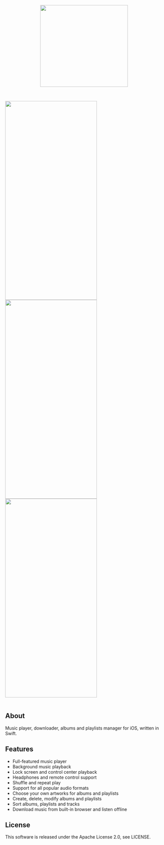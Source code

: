 <p align="center">
<img src="https://github.com/yakovlevvl/SoundPlayer/blob/master/Content/Logo.png" height="261" width="280"></a>
</p>
<br />

<a href="url"><img src="https://github.com/yakovlevvl/SoundPlayer/blob/master/Content/iPhoneX1.png" height="634" width="293" ></a>
<a href="url"><img src="https://github.com/yakovlevvl/SoundPlayer/blob/master/Content/iPhoneX2.png" height="634" width="293" ></a>
<a href="url"><img src="https://github.com/yakovlevvl/SoundPlayer/blob/master/Content/iPhoneX3.png" height="634" width="293" ></a>
<br />
<br />

## About
Music player, downloader, albums and playlists manager for iOS, written in Swift.

## Features
- Full-featured music player
- Background music playback 
- Lock screen and control center playback 
- Headphones and remote control support
- Shuffle and repeat play
- Support for all popular audio formats
- Choose your own artworks for albums and playlists
- Create, delete, modify albums and playlists 
- Sort albums, playlists and tracks
- Download music from built-in browser and listen offline

## License
This software is released under the Apache License 2.0, see LICENSE.
